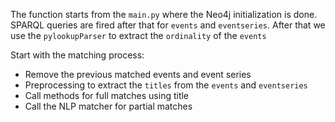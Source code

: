 The function starts from the `main.py` where the Neo4j initialization is done.
SPARQL queries are fired after that for `events` and `eventseries`. After that we use the `pylookupParser` to extract
the `ordinality` of the `events`

Start with the matching process:

* Remove the previous matched events and event series
* Preprocessing to extract the `titles` from the `events` and `eventseries`
* Call methods for full matches using title
* Call the NLP matcher for partial matches

